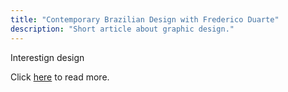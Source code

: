 ```yaml
---
title: "Contemporary Brazilian Design with Frederico Duarte"
description: "Short article about graphic design."
---
```


Interestign design


Click <a href="http://www.printmag.com/design-culture-2/culturally-related-design/contemporary-brazilian-design-with-frederico-duarte/ ">here</a> to read more.
